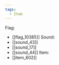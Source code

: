 ```yaml
---
tags:
  - Item
---
```

Flag:
- [[flag_10385]]
Sound:
- [[sound_43]]
- [[sound_17]]
- [[sound_44]]
Item:
- [[item_602]]
